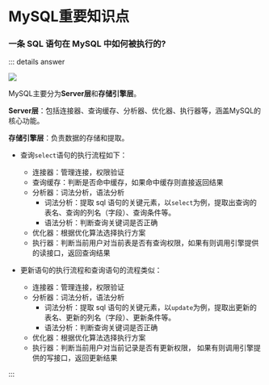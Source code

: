# MySQL重要知识点

### 一条 SQL 语句在 MySQL 中如何被执行的?

::: details answer

![](https://cdn.jsdelivr.net/gh/River-Cold/pictureBed/vuepress-blog/docs/interview/basics/database/MySQL基础架构.png)

MySQL主要分为**Server层**和**存储引擎层**。

**Server层**：包括连接器、查询缓存、分析器、优化器、执行器等，涵盖MySQL的核心功能。

**存储引擎层**：负责数据的存储和提取。

- 查询`select`语句的执行流程如下：
  - 连接器：管理连接，权限验证
  - 查询缓存：判断是否命中缓存，如果命中缓存则直接返回结果
  - 分析器：词法分析，语法分析
    - 词法分析：提取 sql 语句的关键元素，以`select`为例，提取出查询的表名、查询的列名（字段）、查询条件等。
    - 语法分析：判断查询关键词是否正确
  - 优化器：根据优化算法选择执行方案
  - 执行器：判断当前用户对当前表是否有查询权限，如果有则调用引擎提供的读接口，返回查询结果

- 更新语句的执行流程和查询语句的流程类似：
  - 连接器：管理连接，权限验证
  - 分析器：词法分析，语法分析
    - 词法分析：提取 sql 语句的关键元素，以`update`为例，提取出更新的表名、更新的列名（字段）、更新条件等。
    - 语法分析：判断查询关键词是否正确
  - 优化器：根据优化算法选择执行方案
  - 执行器：判断当前用户对当前记录是否有更新权限， 如果有则调用引擎提供的写接口，返回更新结果

::: 



